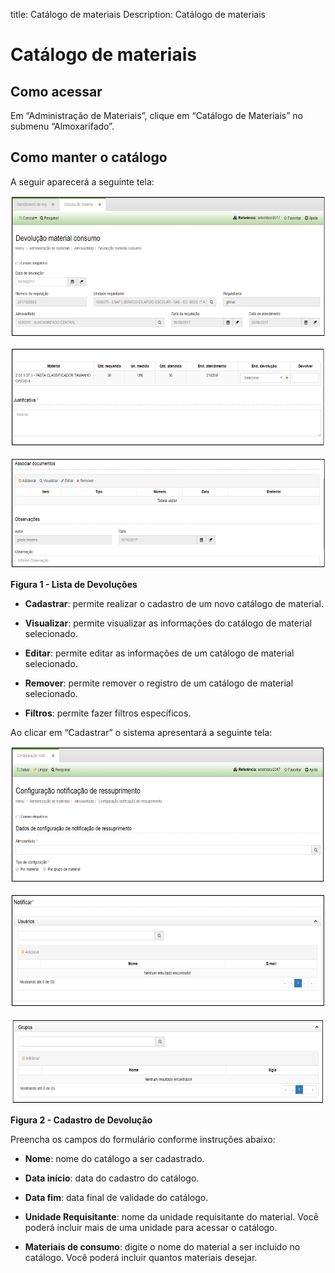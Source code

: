 title: Catálogo de materiais
Description: Catálogo de materiais

# Catálogo de materiais

Como acessar
------------

Em “Administração de Materiais”, clique em “Catálogo de Materiais” no submenu
“Almoxarifado”.

Como manter o catálogo
----------------------

A seguir aparecerá a seguinte tela:

   ![figura](images/catalog-1.png)
   
   ![figura](images/catalog-2.png)
   
   ![figura](images/catalog-3.png)

   **Figura 1 - Lista de Devoluções**

-   **Cadastrar**: permite realizar o cadastro de um novo catálogo de material.

-   **Visualizar**: permite visualizar as informações do catálogo de material
    selecionado.

-   **Editar**: permite editar as informações de um catálogo de material
    selecionado.

-   **Remover**: permite remover o registro de um catálogo de material
    selecionado.

-   **Filtros**: permite fazer filtros específicos.

Ao clicar em “Cadastrar” o sistema apresentará a seguinte tela:

   ![figura](images/catalog-4.png)
   
   ![figura](images/catalog-5.png)
   
   ![figura](images/catalog-6.png)

   **Figura 2 - Cadastro de Devolução**

Preencha os campos do formulário conforme instruções abaixo:

-   **Nome**: nome do catálogo a ser cadastrado.

-   **Data início**: data do cadastro do catálogo.

-   **Data fim**: data final de validade do catálogo.

-   **Unidade Requisitante**: nome da unidade requisitante do material. Você
    poderá incluir mais de uma unidade para acessar o catálogo.

-   **Materiais de consumo**: digite o nome do material a ser incluído no
    catálogo. Você poderá incluir quantos materiais desejar.
